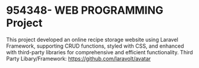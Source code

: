 # 954348- WEB PROGRAMMING Project
This project developed an online recipe storage website using Laravel Framework, supporting CRUD functions, styled with CSS, and enhanced with third-party libraries for comprehensive and efficient functionality.
Third Party Libary/Framework: https://github.com/laravolt/avatar
